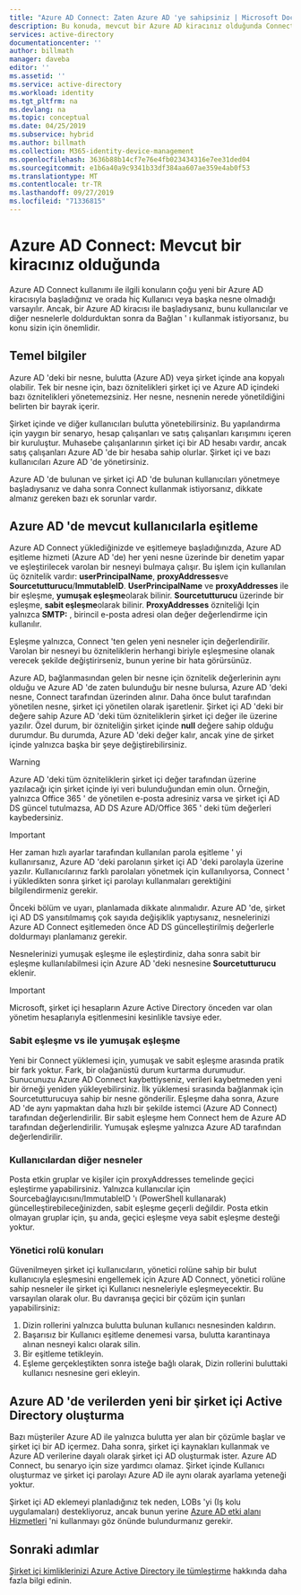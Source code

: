 ```yaml
---
title: "Azure AD Connect: Zaten Azure AD 'ye sahipsiniz | Microsoft Docs"
description: Bu konuda, mevcut bir Azure AD kiracınız olduğunda Connect 'in nasıl kullanılacağı açıklanmaktadır.
services: active-directory
documentationcenter: ''
author: billmath
manager: daveba
editor: ''
ms.assetid: ''
ms.service: active-directory
ms.workload: identity
ms.tgt_pltfrm: na
ms.devlang: na
ms.topic: conceptual
ms.date: 04/25/2019
ms.subservice: hybrid
ms.author: billmath
ms.collection: M365-identity-device-management
ms.openlocfilehash: 3636b88b14cf7e76e4fb023434316e7ee31ded04
ms.sourcegitcommit: e1b6a40a9c9341b33df384aa607ae359e4ab0f53
ms.translationtype: MT
ms.contentlocale: tr-TR
ms.lasthandoff: 09/27/2019
ms.locfileid: "71336815"
---
```

# <a name="azure-ad-connect-when-you-have-an-existent-tenant"></a>Azure AD Connect: Mevcut bir kiracınız olduğunda
Azure AD Connect kullanımı ile ilgili konuların çoğu yeni bir Azure AD kiracısıyla başladığınız ve orada hiç Kullanıcı veya başka nesne olmadığı varsayılır. Ancak, bir Azure AD kiracısı ile başladıysanız, bunu kullanıcılar ve diğer nesnelerle doldurduktan sonra da Bağlan ' ı kullanmak istiyorsanız, bu konu sizin için önemlidir.

## <a name="the-basics"></a>Temel bilgiler
Azure AD 'deki bir nesne, bulutta (Azure AD) veya şirket içinde ana kopyalı olabilir. Tek bir nesne için, bazı öznitelikleri şirket içi ve Azure AD içindeki bazı öznitelikleri yönetemezsiniz. Her nesne, nesnenin nerede yönetildiğini belirten bir bayrak içerir.

Şirket içinde ve diğer kullanıcıları bulutta yönetebilirsiniz. Bu yapılandırma için yaygın bir senaryo, hesap çalışanları ve satış çalışanları karışımını içeren bir kuruluştur. Muhasebe çalışanlarının şirket içi bir AD hesabı vardır, ancak satış çalışanları Azure AD 'de bir hesaba sahip olurlar. Şirket içi ve bazı kullanıcıları Azure AD 'de yönetirsiniz.

Azure AD 'de bulunan ve şirket içi AD 'de bulunan kullanıcıları yönetmeye başladıysanız ve daha sonra Connect kullanmak istiyorsanız, dikkate almanız gereken bazı ek sorunlar vardır.

## <a name="sync-with-existing-users-in-azure-ad"></a>Azure AD 'de mevcut kullanıcılarla eşitleme
Azure AD Connect yüklediğinizde ve eşitlemeye başladığınızda, Azure AD eşitleme hizmeti (Azure AD 'de) her yeni nesne üzerinde bir denetim yapar ve eşleştirilecek varolan bir nesneyi bulmaya çalışır. Bu işlem için kullanılan üç öznitelik vardır: **userPrincipalName**, **proxyAddresses**ve **Sourcetutturucu**/**ImmutableID**. **UserPrincipalName** ve **proxyAddresses** ile bir eşleşme, **yumuşak eşleşme**olarak bilinir. **Sourcetutturucu** üzerinde bir eşleşme, **sabit eşleşme**olarak bilinir. **ProxyAddresses** özniteliği Için yalnızca **SMTP:** , birincil e-posta adresi olan değer değerlendirme için kullanılır.

Eşleşme yalnızca, Connect 'ten gelen yeni nesneler için değerlendirilir. Varolan bir nesneyi bu özniteliklerin herhangi biriyle eşleşmesine olanak verecek şekilde değiştirirseniz, bunun yerine bir hata görürsünüz.

Azure AD, bağlanmasından gelen bir nesne için öznitelik değerlerinin aynı olduğu ve Azure AD 'de zaten bulunduğu bir nesne bulursa, Azure AD 'deki nesne, Connect tarafından üzerinden alınır. Daha önce bulut tarafından yönetilen nesne, şirket içi yönetilen olarak işaretlenir. Şirket içi AD 'deki bir değere sahip Azure AD 'deki tüm özniteliklerin şirket içi değer ile üzerine yazılır. Özel durum, bir özniteliğin şirket içinde **null** değere sahip olduğu durumdur. Bu durumda, Azure AD 'deki değer kalır, ancak yine de şirket içinde yalnızca başka bir şeye değiştirebilirsiniz.

> [!WARNING]
> Azure AD 'deki tüm özniteliklerin şirket içi değer tarafından üzerine yazılacağı için şirket içinde iyi veri bulunduğundan emin olun. Örneğin, yalnızca Office 365 ' de yönetilen e-posta adresiniz varsa ve şirket içi AD DS güncel tutulmazsa, AD DS Azure AD/Office 365 ' deki tüm değerleri kaybedersiniz.

> [!IMPORTANT]
> Her zaman hızlı ayarlar tarafından kullanılan parola eşitleme ' yi kullanırsanız, Azure AD 'deki parolanın şirket içi AD 'deki parolayla üzerine yazılır. Kullanıcılarınız farklı parolaları yönetmek için kullanılıyorsa, Connect ' i yükledikten sonra şirket içi parolayı kullanmaları gerektiğini bilgilendirmeniz gerekir.

Önceki bölüm ve uyarı, planlamada dikkate alınmalıdır. Azure AD 'de, şirket içi AD DS yansıtılmamış çok sayıda değişiklik yaptıysanız, nesnelerinizi Azure AD Connect eşitlemeden önce AD DS güncelleştirilmiş değerlerle doldurmayı planlamanız gerekir.

Nesnelerinizi yumuşak eşleşme ile eşleştirdiniz, daha sonra sabit bir eşleşme kullanılabilmesi için Azure AD 'deki nesnesine **Sourcetutturucu** eklenir.

>[!IMPORTANT]
> Microsoft, şirket içi hesapların Azure Active Directory önceden var olan yönetim hesaplarıyla eşitlenmesini kesinlikle tavsiye eder.

### <a name="hard-match-vs-soft-match"></a>Sabit eşleşme vs ile yumuşak eşleşme
Yeni bir Connect yüklemesi için, yumuşak ve sabit eşleşme arasında pratik bir fark yoktur. Fark, bir olağanüstü durum kurtarma durumudur. Sunucunuzu Azure AD Connect kaybettiyseniz, verileri kaybetmeden yeni bir örneği yeniden yükleyebilirsiniz. İlk yüklemesi sırasında bağlanmak için Sourcetutturucuya sahip bir nesne gönderilir. Eşleşme daha sonra, Azure AD 'de aynı yapmaktan daha hızlı bir şekilde istemci (Azure AD Connect) tarafından değerlendirilir. Bir sabit eşleşme hem Connect hem de Azure AD tarafından değerlendirilir. Yumuşak eşleşme yalnızca Azure AD tarafından değerlendirilir.

### <a name="other-objects-than-users"></a>Kullanıcılardan diğer nesneler
Posta etkin gruplar ve kişiler için proxyAddresses temelinde geçici eşleştirme yapabilirsiniz. Yalnızca kullanıcılar için Sourcebağlayıcısını/ImmutableID 'ı (PowerShell kullanarak) güncelleştirebileceğinizden, sabit eşleşme geçerli değildir. Posta etkin olmayan gruplar için, şu anda, geçici eşleşme veya sabit eşleşme desteği yoktur.

### <a name="admin-role-considerations"></a>Yönetici rolü konuları
Güvenilmeyen şirket içi kullanıcıların, yönetici rolüne sahip bir bulut kullanıcıyla eşleşmesini engellemek için Azure AD Connect, yönetici rolüne sahip nesneler ile şirket içi Kullanıcı nesneleriyle eşleşmeyecektir. Bu varsayılan olarak olur. Bu davranışa geçici bir çözüm için şunları yapabilirsiniz:

1.  Dizin rollerini yalnızca bulutta bulunan kullanıcı nesnesinden kaldırın.
2.  Başarısız bir Kullanıcı eşitleme denemesi varsa, bulutta karantinaya alınan nesneyi kalıcı olarak silin.
3.  Bir eşitleme tetikleyin.
4.  Eşleme gerçekleştikten sonra isteğe bağlı olarak, Dizin rollerini buluttaki kullanıcı nesnesine geri ekleyin.



## <a name="create-a-new-on-premises-active-directory-from-data-in-azure-ad"></a>Azure AD 'de verilerden yeni bir şirket içi Active Directory oluşturma
Bazı müşteriler Azure AD ile yalnızca bulutta yer alan bir çözümle başlar ve şirket içi bir AD içermez. Daha sonra, şirket içi kaynakları kullanmak ve Azure AD verilerine dayalı olarak şirket içi AD oluşturmak ister. Azure AD Connect, bu senaryo için size yardımcı olamaz. Şirket içinde Kullanıcı oluşturmaz ve şirket içi parolayı Azure AD ile aynı olarak ayarlama yeteneği yoktur.

Şirket içi AD eklemeyi planladığınız tek neden, LOBs 'yi (Iş kolu uygulamaları) destekliyoruz, ancak bunun yerine [Azure AD etki alanı Hizmetleri](../../active-directory-domain-services/index.yml) 'ni kullanmayı göz önünde bulundurmanız gerekir.

## <a name="next-steps"></a>Sonraki adımlar
[Şirket içi kimliklerinizi Azure Active Directory ile tümleştirme](whatis-hybrid-identity.md) hakkında daha fazla bilgi edinin.
